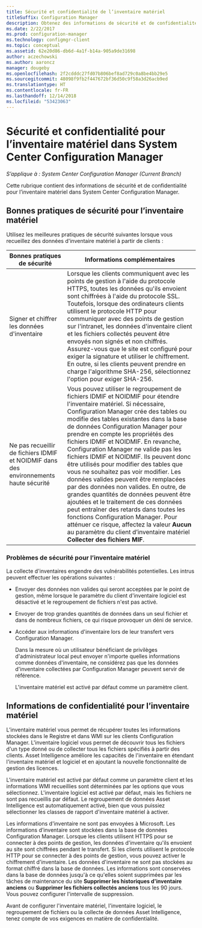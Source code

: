 ```yaml
---
title: Sécurité et confidentialité de l’inventaire matériel
titleSuffix: Configuration Manager
description: Obtenez des informations de sécurité et de confidentialité pour l’inventaire matériel dans System Center Configuration Manager.
ms.date: 2/22/2017
ms.prod: configuration-manager
ms.technology: configmgr-client
ms.topic: conceptual
ms.assetid: 62e20d86-db6d-4a1f-b14a-905a9de31698
author: aczechowski
ms.author: aaroncz
manager: dougeby
ms.openlocfilehash: 2f2cdddc27fd07b806bef8ad729c0a8be4bb29e5
ms.sourcegitcommit: 48098f9fb2f447672bf36d50c9f58a3d26acb9ed
ms.translationtype: HT
ms.contentlocale: fr-FR
ms.lasthandoff: 12/14/2018
ms.locfileid: "53423063"
---
```

# <a name="security-and-privacy-for-hardware-inventory-in-system-center-configuration-manager"></a>Sécurité et confidentialité pour l’inventaire matériel dans System Center Configuration Manager

*S’applique à : System Center Configuration Manager (Current Branch)*

Cette rubrique contient des informations de sécurité et de confidentialité pour l’inventaire matériel dans System Center Configuration Manager.  

##  <a name="BKMK_Security_HardwareInventory"></a> Bonnes pratiques de sécurité pour l’inventaire matériel  
 Utilisez les meilleures pratiques de sécurité suivantes lorsque vous recueillez des données d'inventaire matériel à partir de clients :  

|Bonnes pratiques de sécurité|Informations complémentaires|  
|----------------------------|----------------------|  
|Signer et chiffrer les données d'inventaire|Lorsque les clients communiquent avec les points de gestion à l'aide du protocole HTTPS, toutes les données qu'ils envoient sont chiffrées à l'aide du protocole SSL. Toutefois, lorsque des ordinateurs clients utilisent le protocole HTTP pour communiquer avec des points de gestion sur l'intranet, les données d'inventaire client et les fichiers collectés peuvent être envoyés non signés et non chiffrés. Assurez-vous que le site est configuré pour exiger la signature et utiliser le chiffrement. En outre, si les clients peuvent prendre en charge l'algorithme SHA-256, sélectionnez l'option pour exiger SHA-256.|  
|Ne pas recueillir de fichiers IDMIF et NOIDMIF dans des environnements haute sécurité|Vous pouvez utiliser le regroupement de fichiers IDMIF et NOIDMIF pour étendre l'inventaire matériel. Si nécessaire, Configuration Manager crée des tables ou modifie des tables existantes dans la base de données Configuration Manager pour prendre en compte les propriétés des fichiers IDMIF et NOIDMIF. En revanche, Configuration Manager ne valide pas les fichiers IDMIF et NOIDMIF. Ils peuvent donc être utilisés pour modifier des tables que vous ne souhaitez pas voir modifier. Les données valides peuvent être remplacées par des données non valides. En outre, de grandes quantités de données peuvent être ajoutées et le traitement de ces données peut entraîner des retards dans toutes les fonctions Configuration Manager. Pour atténuer ce risque, affectez la valeur **Aucun** au paramètre du client d’inventaire matériel **Collecter des fichiers MIF**.|  

### <a name="security-issues-for-hardware-inventory"></a>Problèmes de sécurité pour l’inventaire matériel  
 La collecte d'inventaires engendre des vulnérabilités potentielles. Les intrus peuvent effectuer les opérations suivantes :  

- Envoyer des données non valides qui seront acceptées par le point de gestion, même lorsque le paramètre du client d'inventaire logiciel est désactivé et le regroupement de fichiers n'est pas activé.  

- Envoyer de trop grandes quantités de données dans un seul fichier et dans de nombreux fichiers, ce qui risque provoquer un déni de service.  

- Accéder aux informations d'inventaire lors de leur transfert vers Configuration Manager.  

  Dans la mesure où un utilisateur bénéficiant de privilèges d'administrateur local peut envoyer n'importe quelles informations comme données d'inventaire, ne considérez pas que les données d'inventaire collectées par Configuration Manager peuvent servir de référence.  

  L'inventaire matériel est activé par défaut comme un paramètre client.  

##  <a name="BKMK_Privacy_HardwareInventory"></a> Informations de confidentialité pour l’inventaire matériel  
 L’inventaire matériel vous permet de récupérer toutes les informations stockées dans le Registre et dans WMI sur les clients Configuration Manager. L'inventaire logiciel vous permet de découvrir tous les fichiers d'un type donné ou de collecter tous les fichiers spécifiés à partir des clients. Asset Intelligence améliore les capacités de l'inventaire en étendant l'inventaire matériel et logiciel et en ajoutant la nouvelle fonctionnalité de gestion des licences.  

 L'inventaire matériel est activé par défaut comme un paramètre client et les informations WMI recueillies sont déterminées par les options que vous sélectionnez. L'inventaire logiciel est activé par défaut, mais les fichiers ne sont pas recueillis par défaut. Le regroupement de données Asset Intelligence est automatiquement activé, bien que vous puissiez sélectionner les classes de rapport d'inventaire matériel à activer.  

 Les informations d'inventaire ne sont pas envoyées à Microsoft. Les informations d’inventaire sont stockées dans la base de données Configuration Manager. Lorsque les clients utilisent HTTPS pour se connecter à des points de gestion, les données d'inventaire qu'ils envoient au site sont chiffrées pendant le transfert. Si les clients utilisent le protocole HTTP pour se connecter à des points de gestion, vous pouvez activer le chiffrement d'inventaire. Les données d'inventaire ne sont pas stockées au format chiffré dans la base de données. Les informations sont conservées dans la base de données jusqu'à ce qu'elles soient supprimées par les tâches de maintenance du site **Supprimer les historiques d'inventaire anciens** ou **Supprimer les fichiers collectés anciens** tous les 90 jours. Vous pouvez configurer l'intervalle de suppression.  

 Avant de configurer l'inventaire matériel, l'inventaire logiciel, le regroupement de fichiers ou la collecte de données Asset Intelligence, tenez compte de vos exigences en matière de confidentialité.  
